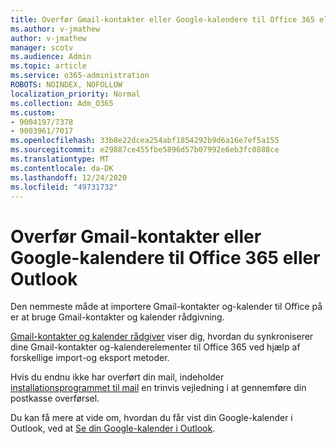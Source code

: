 ```yaml
---
title: Overfør Gmail-kontakter eller Google-kalendere til Office 365 eller Outlook
ms.author: v-jmathew
author: v-jmathew
manager: scotv
ms.audience: Admin
ms.topic: article
ms.service: o365-administration
ROBOTS: NOINDEX, NOFOLLOW
localization_priority: Normal
ms.collection: Adm_O365
ms.custom:
- 9004197/7378
- 9003961/7017
ms.openlocfilehash: 33b8e22dcea254abf1854292b9d6a16e7ef5a155
ms.sourcegitcommit: e29887ce455fbe5896d57b07992e6eb3fc0888ce
ms.translationtype: MT
ms.contentlocale: da-DK
ms.lasthandoff: 12/24/2020
ms.locfileid: "49731732"
---
```

# <a name="migrate-gmail-contacts-or-google-calendars-to-office-365-or-outlook"></a>Overfør Gmail-kontakter eller Google-kalendere til Office 365 eller Outlook

Den nemmeste måde at importere Gmail-kontakter og-kalender til Office på er at bruge Gmail-kontakter og kalender rådgivning.

[Gmail-kontakter og kalender rådgiver](https://go.microsoft.com/fwlink/?linkid=2134386) viser dig, hvordan du synkroniserer dine Gmail-kontakter og-kalenderelementer til Office 365 ved hjælp af forskellige import-og eksport metoder.

Hvis du endnu ikke har overført din mail, indeholder [installationsprogrammet til mail](https://go.microsoft.com/fwlink/?linkid=2133951) en trinvis vejledning i at gennemføre din postkasse overførsel.

Du kan få mere at vide om, hvordan du får vist din Google-kalender i Outlook, ved at [Se din Google-kalender i Outlook](https://go.microsoft.com/fwlink/?linkid=2083939).

